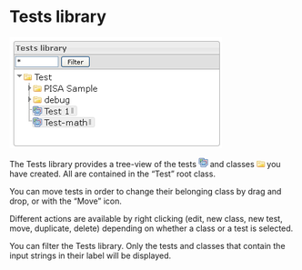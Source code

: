 <!--
created_at: '2012-03-22 17:30:08'
updated_at: '2013-03-13 13:36:34'
authors:
    - 'Jérôme Bogaerts'
contributors:
    - 'Sophie Doublet'
tags:
    - 'Manage Tests'
-->

Tests library
=============

![](../resources/tests-library.png)

The Tests library provides a tree-view of the tests ![](../resources/Test_icon_library.png) and classes ![](../resources/Class_icon_library.png) you have created. All are contained in the “Test” root class.

You can move tests in order to change their belonging class by drag and drop, or with the “Move” icon.

Different actions are available by right clicking (edit, new class, new test, move, duplicate, delete) depending on whether a class or a test is selected.

You can filter the Tests library. Only the tests and classes that contain the input strings in their label will be displayed.


